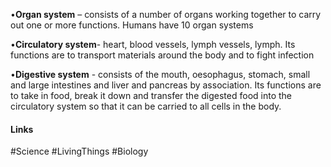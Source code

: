 
•**Organ system** – consists of a number of organs working together to carry out one or more functions. Humans have 10 organ systems

•**Circulatory system**- heart, blood vessels, lymph vessels, lymph. Its functions are to transport materials around the body and to fight infection

•**Digestive system** - consists of the mouth, oesophagus, stomach, small and large intestines and liver and pancreas by association. Its functions are to take in food, break it down and transfer the digested food into the circulatory system so that it can be carried to all cells in the body.

#### Links
#Science #LivingThings #Biology 

